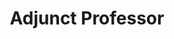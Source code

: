 ---
name: Danny Tarlow
affiliation: Google Brain, Mila, McGill SOCS
title: Adjunct Professor
website: "http://daniel.tarlow.org"
image: danny.webp
---
